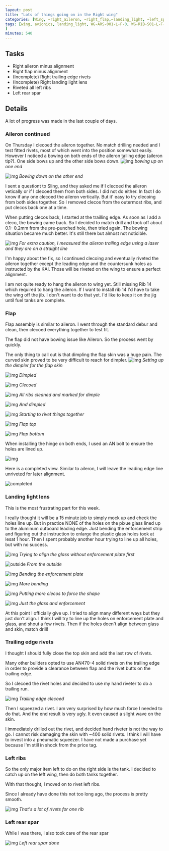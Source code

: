 ```yaml
---
layout: post
title: "Lots of things going on in the Right wing"
categories: [Wing, ~right_aileron, ~right_flap,~landing_light, ~left_spar, ~left_ribs]
tags: [wing, avionics, landing_light, WG-ARS-001-L-F-0, WG-RIB-S01-L-F-0-A-4, WG-RIB-S06-L-F-0-A-4, WG-RIB-S07-L-F-0-A-5, WG-RIB-S08-L-F-0-A-4, WG-RIB-S10-L-F-0-A-4, WG-RIB-S11-L-F-0-A-6,AI-ASS-001-R-F-0, FL-ASS-001-R-F-0
]
minutes: 540
---
```


## Tasks 

* Right aileron minus alignment
* Right flap minus alignment
* (Incomplete) Right trailing edge rivets
* (Incomplete) Right landing light lens
* Riveted all left ribs
* Left rear spar

## Details

A lot of progress was made in the last couple of days. 

### Aileron continued

On Thursday I clecoed the aileron together. No match drilling needed and I test fitted rivets, most of which went into the position somewhat easily. However I noticed a bowing on both ends of the aileron tailing edge (aileron tip?). One side bows up and the other side bows down.
![img](https://lh3.googleusercontent.com/pw/AP1GczMzxmv5WKzXr95XxKeNZsc7vOqIITYIXzMXboh5ii3SoY-Rse-5cwR8HK5SinOhBUk6zjgLxW6kPqLKmboy0XxFfeEQJLDUzl0YPptwuq7tDDnhIbFBixnPbZEGzuzbVo6kSERysCz3tf3q4kw4Oq7LEg=w3850-h2888-s-no-gm?authuser=3)
*bowing up on one end*

![img](https://lh3.googleusercontent.com/pw/AP1GczM5ktITOoKc_ibJ8yvxbiRcj_DMHTG0hq8YPHMPweneAHqH39-Hbjb_pd39FDDPr70D_-9rSNBEMHmOYtGLY00Jm-u4_gCDyGtjg1IR_twBqfVh0G17y_xZItUFIr0b0suLCSmWddIumo3WewFu79iqRw=w3850-h2888-s-no-gm?authuser=3)
*Bowing down on the other end*

I sent a questiont to Sling, and they asked me if I clecoed the aileron vetically or if I clecoed them from both sides. I did not do either. In fact I do know if any one clecoed the aileron vertically. But it' easy to try clecoing from both sides together. So I removed clecos from the outermost ribs, and put clecos back one at a time. 

When putting clecos back, I started at the trailling edge. As soon as I add a cleco, the bowing came back. So I decided to match drill and took off about 0.1- 0.2mm from the pre-punched hole, then tried again.  The bowing situation became much better. It's still there but almost not noticible.

![img](https://lh3.googleusercontent.com/pw/AP1GczM2yp5ZSfFT_f120ZynjQGcSBf8O1YvNN9JfC6d8h2e5QyxmzCJT4qkQbpamjgBSmvZOP7LgFJE6qfkIk4lNNN_CPEIERtxCz3M-GtGntWpc_m-867c1fpAs3Vb2HI1xQLEpYuSuTKb9d-2v5U6ad8XqQ=w2736-h2052-s-no-gm?authuser=3)
*For extra caution, I measured the aileron trailing edge using a laser and they are on a straight line*

I'm happy about the fix, so I continued clecoing and eventually riveted the aileron together except the leading edge and the countersunk holes as instructed by the KAI. Those will be riveted on the wing to ensure a perfect alignment.



I am not quite ready to hang the aileron to wing yet. Still missing Rib 14 which required to hang the aileron. If I want to install rib 14 I'd have to take the wing off the jib. I don't want to do that yet. I'd like to keep it on the jig until fuel tanks are complete.

### Flap

Flap assembly is similar to aileron. I went through the standard debur and clean, then clecoed everything together to test fit. 

The flap did not have bowing issue like Aileron. So the process went by quickly.


The only thing to call out is that dimpling the flap skin was a huge pain. The curved skin proved to be very difficult to reach for  dimpler.
![img](https://lh3.googleusercontent.com/pw/AP1GczMTHlYKDQMEpNWUCrtoZt33zoJx-yxUbrpBt6hIYEAW8gW4SvypE3jDF_J_fNW_bNU5GVes1e_s8gXcRxQzzLZF6M_M991zwPReSnhF3KF2HA9ZVjGsraTTz3Ubwrr7GtRBYJLrn2SfIAYdagN6UOiJ0A=w2166-h2888-s-no-gm?authuser=3)
*Setting up the dimpler for the flap skin*

![img](https://lh3.googleusercontent.com/pw/AP1GczPC2mAoJO6poP_czRFpqWKy38BTK9LPJzuFvvuhVCuckUzOdGWCr-dvnp8YTG-Fx9kD4tgcHL5U_GESdc9gyliRaJRXX5b2yNChif7v6D7uqQGXf982mz4pM0EL9fwgzDc4mxdiHOAJgkSYcngYeXJysg=w2166-h2888-s-no-gm?authuser=3)
*Dimpled*

![img](https://lh3.googleusercontent.com/pw/AP1GczMgJPCJbVfuJ_ajc7UwIhv4pg3oEwvyT5bJVeyHy-ouq_GWq1TvzF5mLHcBJrIKrKeB0-2a1AUJ550chWGbhATJqgD3zyD7PG-664OPF18e_XafFyNLlqlvtNCvTuH71SVimpyFZi5s7BrnYxPyVAzXgw=w3850-h2888-s-no-gm?authuser=3)
*Clecoed*


![img](https://lh3.googleusercontent.com/pw/AP1GczPpFaR3zNKDZUoEQTpDrVDo5TcjsFTW_1gSqlM6Vg9ElQF1WWDHexkwi4cS4frw4d9Dgo55jKLqn3OJ6mGfpffonixE0hc3Ilfb1ECEbpAFIbgZwLk0vucZIGkhqZUQ6AcuQk63kD17efXzSGJHyCZHlA=w3850-h2888-s-no-gm?authuser=3)
*All ribs cleaned and marked for dimple*

![img](https://lh3.googleusercontent.com/pw/AP1GczO9IVtxDu5_gQ__fBwcBN9Fa71UuC_IGEMCmpPAPqRF9ginEc2t_buADDqv1QECg6pCFH9MW7DP-hWHqYZhY0GCkA9d-Tq4JR3did346FBlJeV4Q3miwLtAqCO3F2S_FShJ-__bTPmWvVkfvqEK0fc-qg=w3850-h2888-s-no-gm?authuser=3)
*And dimpled*

![img](https://lh3.googleusercontent.com/pw/AP1GczPGqMs5BJO77T5UPxuLGOzjl1DHcOrMmXswxjZ_d2Gf3PkJ_-oUqF0xKwRCBHFyJsdMxXpoOQKU3AiXhCDlVxjARMTGYfgxHPeQIVcDdPGU-N225yNMY68TbNAooQ2guOdd8pXo7hjUy418vGkOtbAL2w=w3850-h2888-s-no-gm?authuser=3)
*Starting to rivet things together*

![img](https://lh3.googleusercontent.com/pw/AP1GczMAO3-rBNsoGcjM8oW_eNZ7MWbQ3xuEc4Qs_WCPHzLKmnBXS42lbnvA8sG16svDmphJKYt-SFj1IQc05_SL3QjaArq3lTPt44KaW3jBb43TLsaOxTyX-hbzS2pWgXTWmjLHJmF_j85wD9MvsDgzXSfGrg=w2166-h2888-s-no-gm?authuser=3)
*Flap top*


![img](https://lh3.googleusercontent.com/pw/AP1GczPO9c6kuU3Ub4_OZVLml0wvLfKEQyqGAo1HWWseB91UNODmVQn5yZN3C9yJ99fJpQu3pI62iraBSztAA9t_2L-5qZt2zeLuN0-__SV-JX04aDgcnFbIxMEGNvDIw2jXVTDKIuKLolqxdnegEmHFfK6jow=w3850-h2888-s-no-gm?authuser=3)
*Flap bottom*

When installing the hinge on both ends, I used an AN bolt to ensure the holes are lined up.

![img](https://lh3.googleusercontent.com/pw/AP1GczMl8nBmUlVXOalzFbtYsTIVdWwVu0i2TZKw8KwyupjbyLt7LN7A_PHGEj1BEJJWGDFmDKx5OxdN00Yck5eBYuzNNe5kEdq4CzbFHWCL_8xv_JB5ko0ieuNV1U9kjEUTrE2TZ748A-9IrGWDYRf9aMPyWw=w2166-h2888-s-no-gm?authuser=3)

Here is a completed view. Similar to aileron, I will leave the leading edge line unriveted for later alignment.

![completed]( https://lh3.googleusercontent.com/pw/AP1GczM6scZZDFhfPzY20c1pg5_YHzZeFPbHunjrSkAjWzW3w_OTzqXmzFOnHqxIyYcZO_bgvT4a3Cgb6eMbP5EQ9JC77KxeAy7F3_pFBI1UYi5kFiOguKY4ygvpyDF6jiAeUHqFjIXqnllDJRANjqDlU5_6FA=w3850-h2888-s-no-gm?authuser=3)

### Landing light lens

This is the most frustrating part for this week.

I really thought it will be a 15 minute job to simply mock up and check the holes line up. But in practice NONE of the holes on the pixue glass lined up to the aluminum outboard leading edge. Just bending the enforcement strip and figuring out the instruction to enlarge the plastic glass holes took at lesat 1 hour. Then I spent probably another hour trying to line up all holes, but with no success.

![img](https://lh3.googleusercontent.com/pw/AP1GczN1UQJgqVaQBQE23Z4izl93H2UEwsjmBkI1Iy6_SEXlUi-YQzih_zk7WEicqB585AVz-VYatvdAk7y4sEvq_B_KAdW7SNZj3ENq_MWmGaoDeV_lMy95NEknjaLTkLtXvB8f098iJCN2UW7kTO4UAzMCJg=w2166-h2888-s-no-gm?authuser=3)
*Trying to align the glass without enforcement plate first*


![outside](https://lh3.googleusercontent.com/pw/AP1GczMXnoG774OTcPDdKxRu3swsrr5_5al7gLEQzpA9Bq3HH_DAc7c5myB1ctOkX4twimW9s5X2mJ_bIBWesDVSNpzvOzEY_MKX4I-j192GlCtHeVPzXP87QMy5YYwtg_dz2fSqZu7sFaKSvPN4bjArA-nvIg=w2166-h2888-s-no-gm?authuser=3)
*From the outside*

![img](https://lh3.googleusercontent.com/pw/AP1GczNCnaNvnmWeP5NZqrMjqYJ-ZKCCbKF-40RutQ42mhiwMXkRS7N7INUbXfmuVYVDDM9Rtbkr-UrdByHRUjRcH97IICVFaN60n57qrcc-Ug5U0f8IE1Z2XaZbFhH5hX6Yqu78Oah5eAlTvXTxjmb3G6M5ZQ=w3850-h2888-s-no-gm?authuser=3)
*Bending the enforcement plate*

![img](https://lh3.googleusercontent.com/pw/AP1GczP8qmZ8BsclO1YBReaKpCSfXS4jbZvbagje6RfbHybyuEqdnREk80ES37t8TiqBjVn9mWb5SGxxdc8sXOnPRXcDk3oln7pRXaAnAKWF2AE1fk6--aBCXuf0u5TQptKy6AqjHhSOMfj57NyXXm51245oDw=w3850-h2888-s-no-gm?authuser=3)
*More bending*

![img](https://lh3.googleusercontent.com/pw/AP1GczMVV24PESKDxV1bVciS9UqlsrsqpO4IQ0CjwkaQXais6HTAw4MCzDo0PUa4hK_CVJipbc89BJKWWDtjmsBMR8bMLf8JsxJVCenRYjuuxV_ywvnCiX89dsYwX4dwPCplBaiauKWBi1VCc4N8yrMpls2WSA=w3850-h2888-s-no-gm?authuser=3)
*Putting more clecos to force the shape*

![img](https://lh3.googleusercontent.com/pw/AP1GczPco373PZ9iBsiaqmRYbp2nGLitVFvtjOiUxDHATa7Yg92EmDC5_EevU39IH53S2WX3yFjgySK6hPBMlViiAbUhi5rqEQmogfx4oMbUavCQTkYKV95HdRNw6PwiDnR11F8KE4K9Qi5Q_YgsyvtXFNrTQA=w3850-h2888-s-no-gm?authuser=3)
*Just the glass and enforcement*

At this point I officially give up. I tried to align many different ways but they just don't align. I think I will try to line up the holes on enforcement plate and glass, and shout a few rivets. Then if the holes doen't align between glass and skin, match drill!

### Trailing edge rivets

I thought I should fully close the top skin and add the last row of rivets.

Many other builders opted to use AN470-4 solid rivets on the trailing edge in order to provide a clearance between flap and the rivet butts on the trailing edge.

So I clecoed the rivet holes and decided to use my hand riveter to do a trailing run.

![img](https://lh3.googleusercontent.com/pw/AP1GczPzfG9fyxNvopEsskqPnsUIiVvyvIe2rtD-RPBKRrYlx5P3Sea_i7lhekARWp1S0uNZB2WZSS9fzTNOoxU4de-SRPZNmIS_BUeNECiwnMFBSrfiUXwjJuLitupui0DH5NqJBPkitklhPmcchUr3HC2JPA=w2166-h2888-s-no-gm?authuser=3)
*Trailing edge clecoed* 

 Then I squeezed a rivet. I am very surprised by how much force I needed to do that. And the end result is very ugly. It even caused a slight wave on the skin. 

I immediately drilled out the rivet, and decided hand riveter is not the way to go. I cannot risk damaging the skin with ~400 solid rivets. I think I will have to invest into a pneumatic squeezer. I have not made a purchase yet because I'm still in shock from the price tag.

### Left ribs

So the only major item left to do on the right side is the tank. I decided to catch up on the left wing, then do both tanks together.

With that thought, I moved on to rivet left ribs.

Since I already have done this not too long ago, the process is pretty smooth.

![img](https://lh3.googleusercontent.com/pw/AP1GczMaP1E8uM1ygvA-r3YZQkdcvmHecEJLoVK9GRCnjYIXMwv6FEMooWk29WaH-iAY9zgAxnysClh8MC7365kDKnjZDNugKeNCRW9riYgyI38yd5eFUOCsjalxeS6uzOBwhxPWoDPxn1pWkHxDU9EL2-BGgw=w2166-h2888-s-no-gm?authuser=3)
*That's a lot of rivets for one rib*

### Left rear spar

While I was there, I also took care of the rear spar

![img](https://lh3.googleusercontent.com/pw/AP1GczPxVPmgYpdgIu-kt5PF3sFjltqEjaI_hxxr7-i-QFoR8YDyr5WZFFqfUs7nQLB_AEvDN_VF8pxAfdRuaGREvjg7PWGri4tm2dOrojnqG2cJ4dVUyT8sk0Xd0NZ44wYbg162-XPcNDSXVDaNdpTd2i1qQg=w2166-h2888-s-no-gm?authuser=3)
*Left rear spar done*